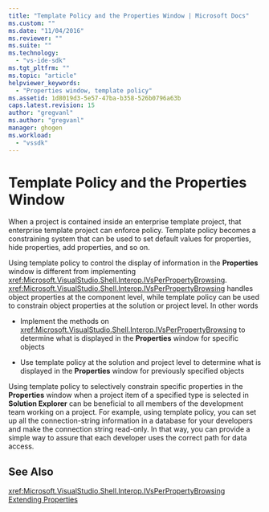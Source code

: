 ```yaml
---
title: "Template Policy and the Properties Window | Microsoft Docs"
ms.custom: ""
ms.date: "11/04/2016"
ms.reviewer: ""
ms.suite: ""
ms.technology: 
  - "vs-ide-sdk"
ms.tgt_pltfrm: ""
ms.topic: "article"
helpviewer_keywords: 
  - "Properties window, template policy"
ms.assetid: 1d8019d3-5e57-47ba-b358-526b0796a63b
caps.latest.revision: 15
author: "gregvanl"
ms.author: "gregvanl"
manager: ghogen
ms.workload: 
  - "vssdk"
---
```

# Template Policy and the Properties Window
When a project is contained inside an enterprise template project, that enterprise template project can enforce policy. Template policy becomes a constraining system that can be used to set default values for properties, hide properties, add properties, and so on.  
  
 Using template policy to control the display of information in the **Properties** window is different from implementing <xref:Microsoft.VisualStudio.Shell.Interop.IVsPerPropertyBrowsing>. <xref:Microsoft.VisualStudio.Shell.Interop.IVsPerPropertyBrowsing> handles object properties at the component level, while template policy can be used to constrain object properties at the solution or project level. In other words  
  
-   Implement the methods on <xref:Microsoft.VisualStudio.Shell.Interop.IVsPerPropertyBrowsing> to determine what is displayed in the **Properties** window for specific objects  
  
-   Use template policy at the solution and project level to determine what is displayed in the **Properties** window for previously specified objects  
  
 Using template policy to selectively constrain specific properties in the **Properties** window when a project item of a specified type is selected in **Solution Explorer** can be beneficial to all members of the development team working on a project. For example, using template policy, you can set up all the connection-string information in a database for your developers and make the connection string read-only. In that way, you can provide a simple way to assure that each developer uses the correct path for data access.  
  
## See Also  
 <xref:Microsoft.VisualStudio.Shell.Interop.IVsPerPropertyBrowsing>   
 [Extending Properties](../../extensibility/internals/extending-properties.md)